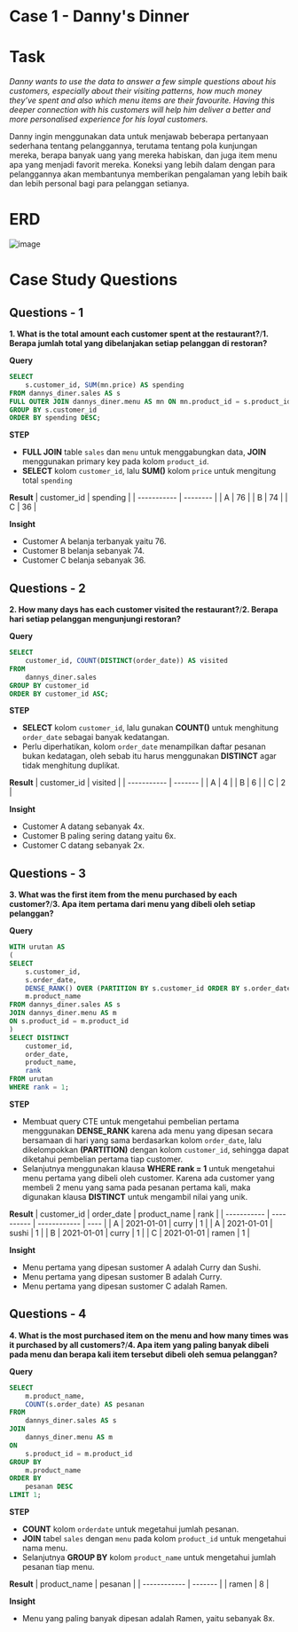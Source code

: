 # Case 1 - Danny's Dinner

# Task
_Danny wants to use the data to answer a few simple questions about his customers, especially about their visiting patterns, how much money they’ve spent and also which menu items are their favourite. Having this deeper connection with his customers will help him deliver a better and more personalised experience for his loyal customers._

Danny ingin menggunakan data untuk menjawab beberapa pertanyaan sederhana tentang pelanggannya, terutama tentang pola kunjungan mereka, berapa banyak uang yang mereka habiskan, dan juga item menu apa yang menjadi favorit mereka. Koneksi yang lebih dalam dengan para pelanggannya akan membantunya memberikan pengalaman yang lebih baik dan lebih personal bagi para pelanggan setianya.

# ERD
![image](https://github.com/user-attachments/assets/d82802fb-12ca-41b4-90a9-9916e16b50c8)

# Case Study Questions

## Questions - 1
**1. What is the total amount each customer spent at the restaurant?**/**1. Berapa jumlah total yang dibelanjakan setiap pelanggan di restoran?**

**Query**
~~~~sql
SELECT
	s.customer_id, SUM(mn.price) AS spending
FROM dannys_diner.sales AS s
FULL OUTER JOIN dannys_diner.menu AS mn ON mn.product_id = s.product_id
GROUP BY s.customer_id
ORDER BY spending DESC;
~~~~
**STEP**
- **FULL JOIN** table `sales` dan `menu` untuk menggabungkan data, **JOIN** menggunakan primary key pada kolom `product_id`.
- **SELECT** kolom `customer_id`, lalu **SUM()** kolom `price` untuk mengitung total `spending`

**Result**
| customer_id | spending |
| ----------- | -------- |
| A           | 76       |
| B           | 74       |
| C           | 36       |

**Insight**
- Customer A belanja terbanyak yaitu 76.
- Customer B belanja sebanyak 74.
- Customer C belanja sebanyak 36.

## Questions - 2
**2. How many days has each customer visited the restaurant?**/**2. Berapa hari setiap pelanggan mengunjungi restoran?**

**Query**
~~~~sql
SELECT
	customer_id, COUNT(DISTINCT(order_date)) AS visited
FROM
	dannys_diner.sales
GROUP BY customer_id
ORDER BY customer_id ASC;
~~~~
**STEP**
- **SELECT** kolom `customer_id`, lalu gunakan **COUNT()** untuk menghitung `order_date` sebagai banyak kedatangan.
- Perlu diperhatikan, kolom `order_date` menampilkan daftar pesanan bukan kedatagan, oleh sebab itu harus menggunakan **DISTINCT** agar tidak menghitung duplikat.

**Result**
| customer_id | visited |
| ----------- | ------- |
| A           | 4       |
| B           | 6       |
| C           | 2       |

**Insight**
- Customer A datang sebanyak 4x.
- Customer B paling sering datang yaitu 6x.
- Customer C datang sebanyak 2x.

## Questions - 3
**3. What was the first item from the menu purchased by each customer?**/**3. Apa item pertama dari menu yang dibeli oleh setiap pelanggan?**

**Query**
~~~~sql
WITH urutan AS 
(
SELECT
	s.customer_id, 
	s.order_date,
    DENSE_RANK() OVER (PARTITION BY s.customer_id ORDER BY s.order_date) as rank,
    m.product_name
FROM dannys_diner.sales AS s
JOIN dannys_diner.menu AS m
ON s.product_id = m.product_id
) 
SELECT DISTINCT  
	customer_id,
	order_date,
	product_name,
	rank
FROM urutan
WHERE rank = 1;
~~~~
**STEP**
- Membuat query CTE untuk mengetahui pembelian pertama menggunakan **DENSE_RANK** karena ada menu yang dipesan secara bersamaan di hari yang sama berdasarkan kolom `order_date`, lalu dikelompokkan **(PARTITION)** dengan kolom `customer_id`, sehingga dapat diketahui pembelian pertama tiap customer.
- Selanjutnya menggunakan klausa **WHERE rank = 1** untuk mengetahui menu pertama yang dibeli oleh customer. Karena ada customer yang membeli 2 menu yang sama pada pesanan pertama kali, maka digunakan klausa **DISTINCT** untuk mengambil nilai yang unik.

**Result**
| customer_id | order_date | product_name | rank |
| ----------- | ---------- | ------------ | ---- |
| A           | 2021-01-01 | curry        | 1    |
| A           | 2021-01-01 | sushi        | 1    |
| B           | 2021-01-01 | curry        | 1    |
| C           | 2021-01-01 | ramen        | 1    |

**Insight**
- Menu pertama yang dipesan sustomer A adalah Curry dan Sushi.
- Menu pertama yang dipesan sustomer B adalah Curry.
- Menu pertama yang dipesan sustomer C adalah Ramen.

## Questions - 4
**4. What is the most purchased item on the menu and how many times was it purchased by all customers?**/**4. Apa item yang paling banyak dibeli pada menu dan berapa kali item tersebut dibeli oleh semua pelanggan?**

**Query**
~~~~sql
SELECT
	m.product_name,
	COUNT(s.order_date) AS pesanan
FROM
	dannys_diner.sales AS s
JOIN
	dannys_diner.menu AS m
ON
	s.product_id = m.product_id
GROUP BY
	m.product_name
ORDER BY
	pesanan DESC
LIMIT 1;
~~~~
**STEP**
- **COUNT** kolom `orderdate` untuk megetahui jumlah pesanan.
- **JOIN** tabel `sales` dengan `menu` pada kolom `product_id` untuk mengetahui nama menu.
- Selanjutnya **GROUP BY** kolom `product_name` untuk mengetahui jumlah pesanan tiap menu.

**Result**
| product_name | pesanan |
| ------------ | ------- |
| ramen        | 8       |

**Insight**
- Menu yang paling banyak dipesan adalah Ramen, yaitu sebanyak 8x.
